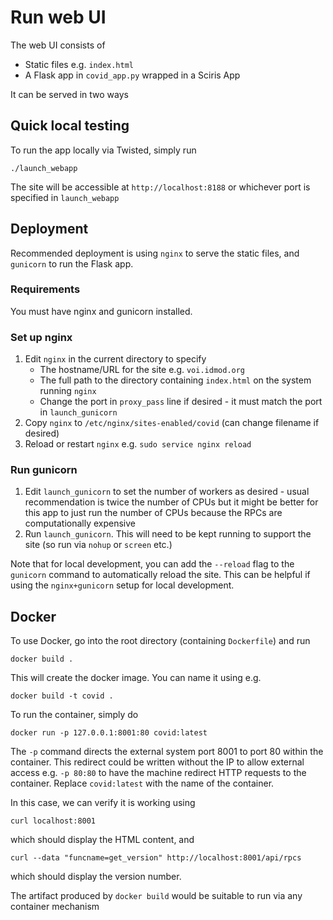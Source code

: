 # Run web UI

The web UI consists of

- Static files e.g. `index.html`
- A Flask app in `covid_app.py` wrapped in a Sciris App

It can be served in two ways

## Quick local testing

To run the app locally via Twisted, simply run

```shell script
./launch_webapp
```

The site will be accessible at `http://localhost:8188` or whichever port is specified in `launch_webapp`

## Deployment

Recommended deployment is using `nginx` to serve the static files, and `gunicorn` to run the Flask app.

### Requirements

You must have nginx and gunicorn installed. 

### Set up nginx

1. Edit `nginx` in the current directory to specify
    - The hostname/URL for the site e.g. `voi.idmod.org`
    - The full path to the directory containing `index.html` on the system running `nginx`
    - Change the port in `proxy_pass` line if desired - it must match the port in `launch_gunicorn`
2. Copy `nginx` to `/etc/nginx/sites-enabled/covid` (can change filename if desired)
3. Reload or restart `nginx` e.g. `sudo service nginx reload`

### Run gunicorn

1. Edit `launch_gunicorn` to set the number of workers as desired - usual recommendation is twice the number of CPUs but it might be better for this app to just run the number of CPUs because the RPCs are computationally expensive
2. Run `launch_gunicorn`. This will need to be kept running to support the site (so run via `nohup` or `screen` etc.)

Note that for local development, you can add the `--reload` flag to the `gunicorn` command to automatically reload the site. This can be helpful if using the `nginx+gunicorn` setup for local development.

## Docker

To use Docker, go into the root directory (containing `Dockerfile`) and run

```
docker build .
```

This will create the docker image. You can name it using e.g.

```
docker build -t covid .
```

To run the container, simply do

```
docker run -p 127.0.0.1:8001:80 covid:latest
```

The `-p` command directs the external system port 8001 to port 80 within the container. This redirect could be written without the IP to allow external access e.g. `-p 80:80` to have the machine redirect HTTP requests to the container. Replace `covid:latest` with the name of the container.

In this case, we can verify it is working using

```
curl localhost:8001
```

which should display the HTML content, and

```
curl --data "funcname=get_version" http://localhost:8001/api/rpcs
```

which should display the version number.

The artifact produced by `docker build` would be suitable to run via any container mechanism

